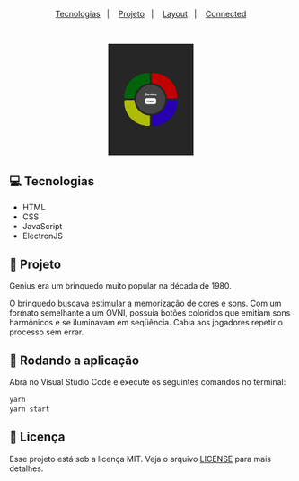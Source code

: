 <p align="center">
  <a href="#-tecnologias">Tecnologias</a>&nbsp;&nbsp;&nbsp;|&nbsp;&nbsp;&nbsp;
  <a href="#-projeto">Projeto</a>&nbsp;&nbsp;&nbsp;|&nbsp;&nbsp;&nbsp;
  <a href="#-layout">Layout</a>&nbsp;&nbsp;&nbsp;|&nbsp;&nbsp;&nbsp;
  <a href="#-connected">Connected</a>
</p>

<br>

<p align="center">
  <img alt="Game Genius" src=".github/exp.png" width="30%">
</p>

## 💻 Tecnologias

- HTML
- CSS
- JavaScript
- ElectronJS

## 📝 Projeto

Genius era um brinquedo muito popular na década de 1980.

O brinquedo buscava estimular a memorização de cores e sons. Com um formato semelhante a um OVNI, possuía botões coloridos que emitiam sons harmônicos e se iluminavam em seqüência. Cabia aos jogadores repetir o processo sem errar.

## 🏃 Rodando a aplicação

Abra no Visual Studio Code e execute os seguintes comandos no terminal:

```bash
yarn
yarn start
```

## :memo: Licença

Esse projeto está sob a licença MIT. Veja o arquivo [LICENSE](LICENSE.md) para mais detalhes.
